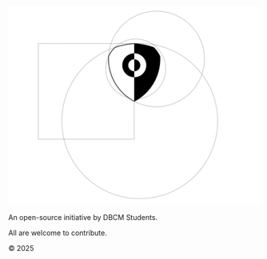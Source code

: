 ![Banner](https://raw.githubusercontent.com/DBCM-Technologies/logo/refs/heads/main/banner.svg)

An open-source initiative by DBCM Students.

All are welcome to contribute.

&copy; 2025
